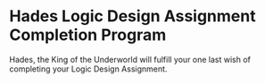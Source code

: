 # Hades Logic Design Assignment Completion Program
Hades, the King of the Underworld will fulfill your one last wish of completing your Logic Design Assignment.
